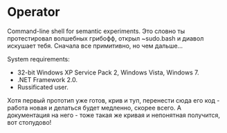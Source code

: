 # Operator
Command-line shell for semantic experiments. Это словно ты протестировал волшебных грибофф, открыл ~sudo.bash и диавол искушает тебя. Сначала все примитивно, но чем дальше...

System requirements:
- 32-bit Windows XP Service Pack 2, Windows Vista, Windows 7.
- .NET Framework 2.0.
- Russificated user.

Хотя первый прототип уже готов, крив и туп, перенести сюда его код - работа новая и делаться будет медленно, скорее всего.
А документация на него - тоже такая же кривая и непонятная получится, вот стопудово!
